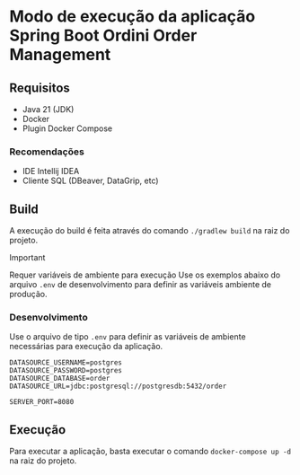 # Modo de execução da aplicação Spring Boot Ordini Order Management

## Requisitos
- Java 21 (JDK)
- Docker
- Plugin Docker Compose

### Recomendações

- IDE Intellij IDEA
- Cliente SQL (DBeaver, DataGrip, etc)

## Build

A execução do build é feita através do comando `./gradlew build` na raiz do projeto.

> [!IMPORTANT]
>
> Requer variáveis de ambiente para execução
> Use os exemplos abaixo do arquivo `.env` de desenvolvimento para definir as variáveis ambiente de produção.

### Desenvolvimento

Use o arquivo de tipo `.env` para definir as variáveis de ambiente necessárias para execução da aplicação.

```dotenv {.env}
DATASOURCE_USERNAME=postgres
DATASOURCE_PASSWORD=postgres
DATASOURCE_DATABASE=order
DATASOURCE_URL=jdbc:postgresql://postgresdb:5432/order

SERVER_PORT=8080
```

## Execução

Para executar a aplicação, basta executar o comando `docker-compose up -d` na raiz do projeto.
